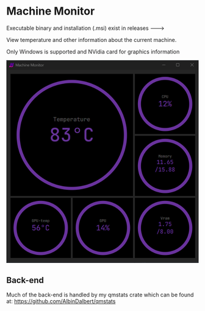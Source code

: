 # Machine Monitor

Executable binary and installation (.msi) exist in releases --->

View temperature and other information about the current machine.

Only Windows is supported and NVidia card for graphics information

![image](app.png)


## Back-end
Much of the back-end is handled by my qmstats crate which can be found at: https://github.com/AlbinDalbert/qmstats
